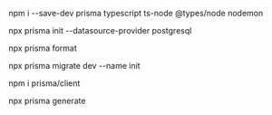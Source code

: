 npm i --save-dev prisma typescript ts-node @types/node nodemon

npx prisma init --datasource-provider postgresql

npx prisma format

npx prisma migrate dev --name init

npm i prisma/client

npx prisma generate
